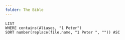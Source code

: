 ```yaml
---
folder: The Bible
---
```


```dataview
LIST 
WHERE contains(Aliases, "1 Peter")
SORT number(replace(file.name, "1 Peter ", "")) ASC
```
 
